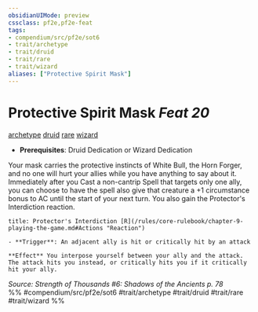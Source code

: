 ```yaml
---
obsidianUIMode: preview
cssclass: pf2e,pf2e-feat
tags:
- compendium/src/pf2e/sot6
- trait/archetype
- trait/druid
- trait/rare
- trait/wizard
aliases: ["Protective Spirit Mask"]
---
```

# Protective Spirit Mask  *Feat 20*  
[archetype](/rules/traits/archetype.md)  [druid](/rules/traits/druid.md)  [rare](/rules/traits/rare.md)  [wizard](/rules/traits/wizard.md)  

- **Prerequisites**: Druid Dedication or Wizard Dedication

Your mask carries the protective instincts of White Bull, the Horn Forger, and no one will hurt your allies while you have anything to say about it. Immediately after you Cast a non-cantrip Spell that targets only one ally, you can choose to have the spell also give that creature a +1 circumstance bonus to AC until the start of your next turn. You also gain the Protector's Interdiction reaction.

```ad-embed-ability
title: Protector's Interdiction [R](/rules/core-rulebook/chapter-9-playing-the-game.md#Actions "Reaction")

- **Trigger**: An adjacent ally is hit or critically hit by an attack

**Effect** You interpose yourself between your ally and the attack. The attack hits you instead, or critically hits you if it critically hit your ally.
```

*Source: Strength of Thousands #6: Shadows of the Ancients p. 78*  
%% #compendium/src/pf2e/sot6 #trait/archetype #trait/druid #trait/rare #trait/wizard %%